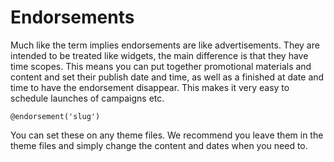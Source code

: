 # Endorsements

Much like the term implies endorsements are like advertisements. They are intended to be treated like widgets, the main difference is that they have time scopes. This means you can put together promotional materials and content and set their publish date and time, as well as a finished at date and time to have the endorsement disappear. This makes it very easy to schedule launches of campaigns etc.

```
@endorsement('slug')
```

You can set these on any theme files. We recommend you leave them in the theme files and simply change the content and dates when you need to.